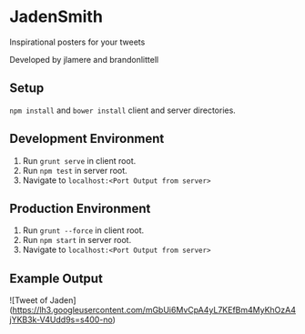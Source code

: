 JadenSmith
===

Inspirational posters for your tweets

Developed by jlamere and brandonlittell

Setup
---
```npm install``` and ```bower install``` client and server directories.

Development Environment
----
1. Run ```grunt serve``` in client root.
2. Run ```npm test``` in server root.
3. Navigate to ```localhost:<Port Output from server>```

Production Environment
----
1. Run ```grunt --force``` in client root.
2. Run ```npm start``` in server root.
3. Navigate to ```localhost:<Port Output from server>```

Example Output
----
![Tweet of Jaden]
(https://lh3.googleusercontent.com/mGbUi6MvCpA4yL7KEfBm4MyKhOzA4jYKB3k-V4Udd9s=s400-no)
